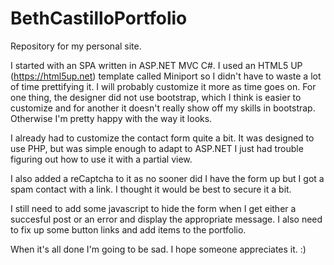 # BethCastilloPortfolio
Repository for my personal site.

I started with an SPA written in ASP.NET MVC C#.  I used an HTML5 UP (https://html5up.net) template called Miniport so I didn't have to waste a lot of time prettifying it.  I will probably customize it more as time goes on.  For one thing, the designer did not use bootstrap, which I think is easier to customize and for another it doesn't really show off my skills in bootstrap.  Otherwise I'm pretty happy with the way it looks.

I already had to customize the contact form quite a bit.  It was designed to use PHP, but was simple enough to adapt to ASP.NET  I just had trouble figuring out how to use it with a partial view.

I also added a reCaptcha to it as no sooner did I have the form up but I got a spam contact with a link. I thought it would be best to secure it a bit.

I still need to add some javascript to hide the form when I get either a succesful post or an error and display the appropriate message.  I also need to fix up some button links and add items to the portfolio.

When it's all done I'm going to be sad.  I hope someone appreciates it. :)
